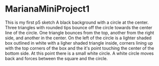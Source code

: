 # MarianaMiniProject1
This is my first p5 sketch
A black background with a circle at the center. Three triangles with rounded tips bounce off the circle towards the center line of the circle. One triangle bounces from the top, another from the right side, and another in the center. On the left of the circle is a lighter shaded box outlined in white with a ligher shaded triangle inside, corners lining up with the top corners of the box and the it's point touching the center of the bottom side. At this point there is a small white circle. A white circle moves back and forces between the square and the circle.